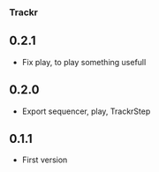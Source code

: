 ### Trackr

## 0.2.1 
* Fix play, to play something usefull

## 0.2.0 
* Export sequencer, play, TrackrStep 

## 0.1.1 
* First version